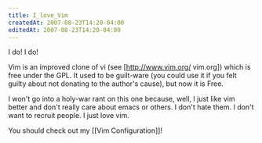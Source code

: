 ```yaml
---
title: I_love_Vim
createdAt: 2007-08-23T14:20-04:00
editedAt: 2007-08-23T14:20-04:00
---
```


I do! I do!

Vim is an improved clone of vi (see [http://www.vim.org/ vim.org]) which is free under the GPL. It used to be guilt-ware (you could use it if you felt guilty about not donating to the author's cause), but now it is Free.

I won't go into a holy-war rant on this one because, well, I just like vim better and don't really care about emacs or others. I don't hate them. I don't want to recruit people. I just love vim.

You should check out my [[Vim Configuration]]!


